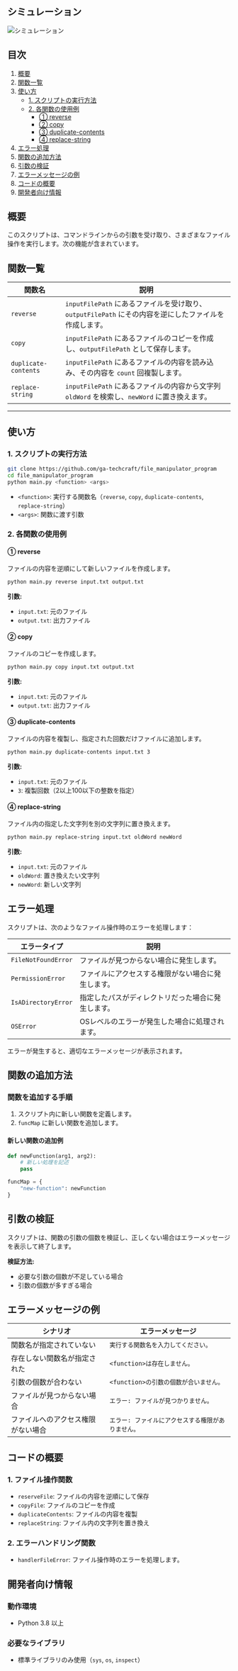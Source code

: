 ## シミュレーション
![シミュレーション](file_manipulator_program.gif)

## 目次

1. [概要](#概要)
2. [関数一覧](#関数一覧)
3. [使い方](#使い方)
   - [1. スクリプトの実行方法](#1-スクリプトの実行方法)
   - [2. 各関数の使用例](#2-各関数の使用例)
     - [① reverse](#①-reverse)
     - [② copy](#②-copy)
     - [③ duplicate-contents](#③-duplicate-contents)
     - [④ replace-string](#④-replace-string)
4. [エラー処理](#エラー処理)
5. [関数の追加方法](#関数の追加方法)
6. [引数の検証](#引数の検証)
7. [エラーメッセージの例](#エラーメッセージの例)
8. [コードの概要](#コードの概要)
9. [開発者向け情報](#開発者向け情報)


## **概要**

このスクリプトは、コマンドラインからの引数を受け取り、さまざまなファイル操作を実行します。次の機能が含まれています。

## **関数一覧**

| 関数名             | 説明                                                                                 |
|--------------------|--------------------------------------------------------------------------------------|
| `reverse`          | `inputFilePath` にあるファイルを受け取り、`outputFilePath` にその内容を逆にしたファイルを作成します。 |
| `copy`             | `inputFilePath` にあるファイルのコピーを作成し、`outputFilePath` として保存します。     |
| `duplicate-contents` | `inputFilePath` にあるファイルの内容を読み込み、その内容を `count` 回複製します。        |
| `replace-string`   | `inputFilePath` にあるファイルの内容から文字列 `oldWord` を検索し、`newWord` に置き換えます。 |

---

## **使い方**

### **1. スクリプトの実行方法**
```bash
git clone https://github.com/ga-techcraft/file_manipulator_program
cd file_manipulator_program
python main.py <function> <args>
```

- `<function>`: 実行する関数名（`reverse`, `copy`, `duplicate-contents`, `replace-string`）
- `<args>`: 関数に渡す引数

### **2. 各関数の使用例**

#### **① reverse**
ファイルの内容を逆順にして新しいファイルを作成します。

```bash
python main.py reverse input.txt output.txt
```

**引数:**
- `input.txt`: 元のファイル
- `output.txt`: 出力ファイル

#### **② copy**
ファイルのコピーを作成します。

```bash
python main.py copy input.txt output.txt
```

**引数:**
- `input.txt`: 元のファイル
- `output.txt`: 出力ファイル

#### **③ duplicate-contents**
ファイルの内容を複製し、指定された回数だけファイルに追加します。

```bash
python main.py duplicate-contents input.txt 3
```

**引数:**
- `input.txt`: 元のファイル
- `3`: 複製回数（2以上100以下の整数を指定）

#### **④ replace-string**
ファイル内の指定した文字列を別の文字列に置き換えます。

```bash
python main.py replace-string input.txt oldWord newWord
```

**引数:**
- `input.txt`: 元のファイル
- `oldWord`: 置き換えたい文字列
- `newWord`: 新しい文字列


## **エラー処理**

スクリプトは、次のようなファイル操作時のエラーを処理します：

| エラータイプ           | 説明                                           |
|----------------------|----------------------------------------------|
| `FileNotFoundError`  | ファイルが見つからない場合に発生します。         |
| `PermissionError`    | ファイルにアクセスする権限がない場合に発生します。 |
| `IsADirectoryError`  | 指定したパスがディレクトリだった場合に発生します。 |
| `OSError`            | OSレベルのエラーが発生した場合に処理されます。    |

エラーが発生すると、適切なエラーメッセージが表示されます。


## **関数の追加方法**

### 関数を追加する手順
1. スクリプト内に新しい関数を定義します。
2. `funcMap` に新しい関数を追加します。

#### 新しい関数の追加例
```python
def newFunction(arg1, arg2):
    # 新しい処理を記述
    pass

funcMap = {
    "new-function": newFunction
}
```


## **引数の検証**
スクリプトは、関数の引数の個数を検証し、正しくない場合はエラーメッセージを表示して終了します。

**検証方法:**
- 必要な引数の個数が不足している場合
- 引数の個数が多すぎる場合


## **エラーメッセージの例**

| シナリオ                          | エラーメッセージ                             |
|---------------------------------|--------------------------------------------|
| 関数名が指定されていない         | `実行する関数名を入力してください。`        |
| 存在しない関数名が指定された     | `<function>は存在しません。`               |
| 引数の個数が合わない             | `<function>の引数の個数が合いません。`     |
| ファイルが見つからない場合        | `エラー: ファイルが見つかりません。`        |
| ファイルへのアクセス権限がない場合 | `エラー: ファイルにアクセスする権限がありません。` |


## **コードの概要**

### 1. ファイル操作関数
- `reserveFile`: ファイルの内容を逆順にして保存
- `copyFile`: ファイルのコピーを作成
- `duplicateContents`: ファイルの内容を複製
- `replaceString`: ファイル内の文字列を置き換え

### 2. エラーハンドリング関数
- `handlerFileError`: ファイル操作時のエラーを処理します。


## **開発者向け情報**

### 動作環境
- Python 3.8 以上

### 必要なライブラリ
- 標準ライブラリのみ使用（`sys`, `os`, `inspect`）

